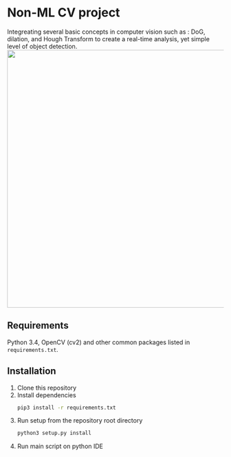 # Non-ML CV project

Integreating several basic concepts in computer vision such as : DoG, dilation, and Hough Transform to create a real-time analysis, yet simple level of object detection.
<img src='https://github.com/Daniboy370/Computer-Vision/raw/master/OpenCV_Demo/Upload/Github_GIF.gif' width=600 align='center'/>


## Requirements
Python 3.4, OpenCV (cv2) and other common packages listed in `requirements.txt`.

## Installation
1. Clone this repository
2. Install dependencies
   ```bash
   pip3 install -r requirements.txt
   ```
3. Run setup from the repository root directory
    ```bash
    python3 setup.py install
    ``` 
4. Run main script on python IDE

